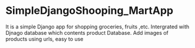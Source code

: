# SimpleDjangoShooping_MartApp
It is a simple Django app for shopping groceries, fruits ,etc.  Intergrated with Djnago database which contents product Database.
Add images of products using urls, easy to use
